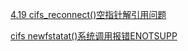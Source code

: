 [4.19 cifs_reconnect()空指针解引用问题](https://chenxiaosong.com/courses/smb/issues/4.19-null-ptr-deref-in-cifs_reconnect.html)

[cifs newfstatat()系统调用报错ENOTSUPP](https://chenxiaosong.com/courses/smb/issues/cifs-newfstatat-ENOTSUPP.html)

